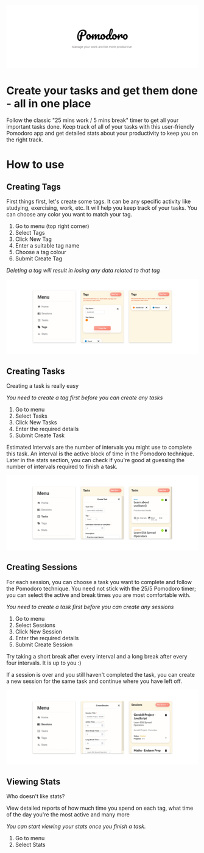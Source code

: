 ![Pomodoro Logo](https://github.com/nithinmanoj10/Genskill-Project/blob/main/Design%20Images/Pomodoro%20logo.png?raw=true)

# Create your tasks and get them done - all in one place

<p>Follow the classic "25 mins work / 5 mins break" timer to get all your important tasks done. Keep track of all of your tasks with this user-friendly Pomodoro app and get detailed stats about your productivity to keep you on the right track.</p>

# How to use

## Creating Tags <a name="create-tag"></a>

<p>First things first, let's create some tags. It can be any specific activity like studying, exercising, work, etc. It will help you keep track of your tasks. You can choose any color you want to match your tag.</p>

1. Go to menu (top right corner)
2. Select Tags
3. Click New Tag
4. Enter a suitable tag name
5. Choose a tag colour
6. Submit Create Tag

_Deleting a tag will result in losing any data related to that tag_

![Creating-A-Tag](https://github.com/nithinmanoj10/Genskill-Project/blob/main/Design%20Images/create%20tag.png?raw=true)

## Creating Tasks

<p>Creating a task is really easy</p>

_You need to create a tag first before you can create any tasks_

1. Go to menu
2. Select Tasks
3. Click New Tasks
4. Enter the required details
5. Submit Create Task

<p>Estimated Intervals are the number of intervals you might use to complete this task. An interval is the active block of time in the Pomodoro technique. Later in the stats section, you can check if you're good at guessing the number of intervals required to finish a task.</p>

![Create-a-task](https://github.com/nithinmanoj10/Genskill-Project/blob/main/Design%20Images/create%20task.png?raw=true)

## Creating Sessions

<p>For each session, you can choose a task you want to complete and follow the Pomodoro technique. You need not stick with the 25/5 Pomodoro timer; you can select the active and break times you are most comfortable with.</p>

_You need to create a task first before you can create any sessions_

1. Go to menu
2. Select Sessions
3. Click New Session
4. Enter the required details
5. Submit Create Session

<p>Try taking a short break after every interval and a long break after every four intervals. It is up to you :)</p>

<p>If a session is over and you still haven't completed the task, you can create a new session for the same task and continue where you have left off.</p>

![Create-a-task](https://github.com/nithinmanoj10/Genskill-Project/blob/main/Design%20Images/create%20session.png?raw=true)

## Viewing Stats

<p>Who doesn't like stats?</p>
<p>View detailed reports of how much time you spend on each tag, what time of the day you're the most active and many more</p>

_You can start viewing your stats once you finish a task._

1. Go to menu
2. Select Stats
